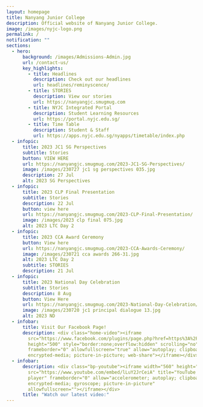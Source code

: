 ```yaml
---
layout: homepage
title: Nanyang Junior College
description: Official website of Nanyang Junior College.
image: /images/nyjc-logo.png
permalink: /
notification: ""
sections:
  - hero:
      background: /images/Admissions-Admin.jpg
      url: /contact-us/
      key_highlights:
        - title: Headlines
          description: Check out our headlines
          url: headlines/reminyscence/
        - title: STORIES
          description: View our stories
          url: https://nanyangjc.smugmug.com
        - title: NYJC Integrated Portal
          description: Student Learning Resources
          url: https://portal.nyjc.edu.sg/
        - title: Time Table
          description: Student & Staff
          url: https://apps.nyjc.edu.sg/nyapps/timetable/index.php
  - infopic:
      title: 2023 JC1 SG Perspectives
      subtitle: Stories
      button: VIEW HERE
      url: https://nanyangjc.smugmug.com/2023-JC1-SG-Perspectives/
      image: /images/230727 jc1 sg perspectives 035.jpg
      description: 27 Jul
      alt: 2023 SG Perspectives
  - infopic:
      title: 2023 CLP Final Presentation
      subtitle: Stories
      description: 22 Jul
      button: view here
      url: https://nanyangjc.smugmug.com/2023-CLP-Final-Presentation/
      image: /images/2023 clp final 075.jpg
      alt: 2023 LTC Day 2
  - infopic:
      title: 2023 CCA Award Ceremony
      button: View here
      url: https://nanyangjc.smugmug.com/2023-CCA-Awards-Ceremony/
      image: /images/230721 cca awards 266-31.jpg
      alt: 2023 LTC Day 2
      subtitle: STORIES
      description: 21 Jul
  - infopic:
      title: 2023 National Day Celebration
      subtitle: Stories
      description: 8 Aug
      button: View Here
      url: https://nanyangjc.smugmug.com/2023-National-Day-Celebration/
      image: /images/230720 jc1 principal dialogue 13.jpg
      alt: 2023 ND
  - infobar:
      title: Visit Our Facebook Page!
      description: <div class="home-video"><iframe
        src="https://www.facebook.com/plugins/page.php?href=https%3A%2F%2Fwww.facebook.com%2FNanyangjc%2F&tabs=timeline&width=340&height=500&small_header=false&adapt_container_width=true&hide_cover=false&show_facepile=true&appId"
        height="500" style="border:none;overflow:hidden" scrolling="no"
        frameborder="0" allowfullscreen="true" allow="autoplay; clipboard-write;
        encrypted-media; picture-in-picture; web-share"></iframe></div>
  - infobar:
      description: <div class="bp-youtube"><iframe width="560" height="315"
        src="https://www.youtube.com/embed/lLuY2JrCeiA" title="YouTube video
        player" frameborder="0" allow="accelerometer; autoplay; clipboard-write;
        encrypted-media; gyroscope; picture-in-picture"
        allowfullscreen=""></iframe></div>
      title: "Watch our latest video:"
---
```

